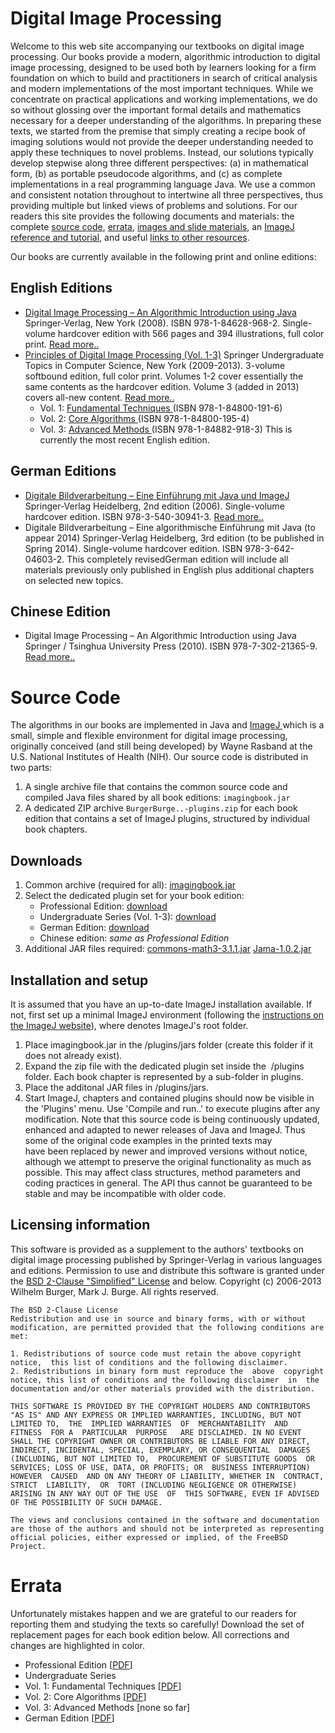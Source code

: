 Digital Image Processing
===========
Welcome to this web site accompanying our textbooks on digital image processing. Our books provide a modern, algorithmic introduction to digital image processing, designed to be used both by learners looking for a firm foundation on which to build and practitioners in search of critical analysis and modern implementations of the most important techniques. While we concentrate on practical applications and working implementations, we do so without glossing over the important formal details and mathematics necessary for a deeper understanding of the algorithms. In preparing these texts, we started from the premise that simply creating a recipe book of imaging solutions would not provide the deeper understanding needed to apply these techniques to novel problems. Instead, our solutions typically develop stepwise along three different perspectives: (a) in mathematical form, (b) as portable pseudocode algorithms, and (c) as complete implementations in a real programming language Java. We use a common and consistent notation throughout to intertwine all three perspectives, thus providing multiple but linked views of problems and solutions. For our readers this site provides the following documents and materials: the complete [source code](http://imagingbook.com/source/), [errata](http://imagingbook.com/errata/), [images and slide materials](http://imagingbook.com/materials/), an [ImageJ reference and tutorial](http://imagingbook.com/imagej-tutorial/), and useful [links to other resources](http://imagingbook.com/links/).

Our books are currently available in the following print and online editions: 
## English Editions

* [Digital Image Processing – An Algorithmic Introduction using Java](http://imagingbook.wordpress.com/books/english-edition-hardcover/) Springer-Verlag, New York (2008). ISBN 978-1-84628-968-2. Single-volume hardcover edition with 566 pages and 394 illustrations, full color print. [Read more..](http://imagingbook.wordpress.com/books/english-edition-hardcover/)
* [Principles of Digital Image Processing (Vol. 1-3)](http://imagingbook.wordpress.com/books/englisch-edition-3-vol-softcover/) Springer Undergraduate Topics in Computer Science, New York (2009-2013). 3-volume softbound edition, full color print.  Volumes 1-2 cover essentially the same contents as the hardcover edition. Volume 3 (added in 2013) covers all-new content. [Read more..](http://imagingbook.wordpress.com/books/englisch-edition-3-vol-softcover/)
	* Vol. 1: [Fundamental Techniques ](http://imagingbook.wordpress.com/books/englisch-edition-3-vol-softcover/)(ISBN 978-1-84800-191-6) 
	* Vol. 2: [Core Algorithms ](http://imagingbook.wordpress.com/books/englisch-edition-3-vol-softcover/)(ISBN 978-1-84800-195-4) 
	* Vol. 3: [Advanced Methods ](http://imagingbook.wordpress.com/books/englisch-edition-3-vol-softcover/)(ISBN 978-1-84882-918-3) This is currently the most recent English edition. 

## German Editions
   * [ Digitale Bildverarbeitung – Eine Einführung mit Java und ImageJ](http://imagingbook.wordpress.com/books/english-edition-hardcover/) Springer-Verlag Heidelberg, 2nd edition (2006). Single-volume hardcover edition. ISBN 978-3-540-30941-3. [Read more..](http://imagingbook.wordpress.com/books/english-edition-hardcover/)
   * Digitale Bildverarbeitung – Eine algorithmische Einführung mit Java (to appear 2014) Springer-Verlag Heidelberg, 3rd edition (to be published in Spring 2014). Single-volume hardcover edition. ISBN 978-3-642-04603-2. This completely revisedGerman edition will include all materials previously only published in English plus additional chapters on selected new topics.

## Chinese Edition
   * Digital Image Processing – An Algorithmic Introduction using Java Springer / Tsinghua University Press (2010). ISBN 978-7-302-21365-9. [Read more..](http://imagingbook.wordpress.com/books/chinese-edition/)

# Source Code
The algorithms in our books are implemented in Java and [ImageJ ](http://rsbweb.nih.gov/ij/index.html) which is a small, simple and flexible environment for digital image processing, originally conceived (and still being developed) by Wayne Rasband at the U.S. National Institutes of Health (NIH). Our source code is distributed in two parts: 

  1. A single archive file that contains the common source code and compiled Java files shared by all book editions: `imagingbook.jar`
  2. A dedicated ZIP archive `BurgerBurge..-plugins.zip` for each book edition that contains a set of ImageJ plugins, structured by individual book chapters.
## Downloads
1. Common archive (required for all): [imagingbook.jar](https://dl.dropbox.com/s/03by3ctfwf9k6fw/imagingbook.jar)
2. Select the dedicated plugin set for your book edition: 
	* Professional Edition: [download](https://dl.dropbox.com/s/ub5rh30wwxjs58p/BurgerBurgeEn1-plugins.zip)
	* Undergraduate Series (Vol. 1-3): [download](https://dl.dropbox.com/s/z6utfwsm8vv4trs/BurgerBurgeUtics123-plugins.zip)
	* German Edition: [download](https://dl.dropbox.com/s/xdu3p50sbr3vqf1/BurgerBurgeDe1-plugins.zip)
	* Chinese edition: _same as Professional Edition_
3. Additional JAR files required: 
     [commons-math3-3.1.1.jar](https://dl.dropbox.com/s/nf4yy5wjc3orl06/commons-math3-3.1.1.jar)
     [Jama-1.0.2.jar](https://dl.dropbox.com/s/8ihpb84ox97r1k9/Jama-1.0.2.jar)
## Installation and setup
It is assumed that you have an up-to-date ImageJ installation available. If not, first set up a minimal ImageJ environment (following the [instructions on the ImageJ website](http://rsbweb.nih.gov/ij/download.html)), where <ImageJ> denotes ImageJ's root folder. 

  1. Place imagingbook.jar in the <IJ>/plugins/jars folder (create this folder if it does not already exist).
  2. Expand the zip file with the dedicated plugin set inside the  <IJ>/plugins folder. Each book chapter is represented by a sub-folder in plugins.
  3. Place the additonal JAR files in <IJ>/plugins/jars.
  4. Start ImageJ, chapters and contained plugins should now be visible in the 'Plugins' menu. Use 'Compile and run..' to execute plugins after any modification.
Note that this source code is being continuously updated, enhanced and adapted to newer releases of Java and ImageJ. Thus some of the original code examples in the printed texts may have been replaced by newer and improved versions without notice, although we attempt to preserve the original functionality as much as possible. This may affect class structures, method parameters and coding practices in general. The API thus cannot be guaranteed to be stable and may be incompatible with older code. 

## Licensing information
This software is provided as a supplement to the authors' textbooks on digital image processing published by Springer-Verlag in various languages and editions. Permission to use and distribute this software is granted under the [BSD 2-Clause "Simplified" License](http://opensource.org/licenses/BSD-2-Clause) and below. Copyright (c) 2006-2013 Wilhelm Burger, Mark J. Burge. All rights reserved. 
    
```
The BSD 2-Clause License
Redistribution and use in source and binary forms, with or without modification, are permitted provided that the following conditions are met: 

1. Redistributions of source code must retain the above copyright notice,  this list of conditions and the following disclaimer. 
2. Redistributions in binary form must reproduce the  above  copyright  notice, this list of conditions and the following disclaimer  in  the  documentation and/or other materials provided with the distribution. 

THIS SOFTWARE IS PROVIDED BY THE COPYRIGHT HOLDERS AND CONTRIBUTORS "AS IS" AND ANY EXPRESS OR IMPLIED WARRANTIES, INCLUDING, BUT NOT LIMITED TO,  THE  IMPLIED WARRANTIES  OF  MERCHANTABILITY  AND  FITNESS  FOR A  PARTICULAR  PURPOSE   ARE DISCLAIMED. IN NO EVENT SHALL THE COPYRIGHT OWNER OR CONTRIBUTORS BE LIABLE FOR ANY DIRECT, INDIRECT, INCIDENTAL, SPECIAL, EXEMPLARY, OR CONSEQUENTIAL  DAMAGES (INCLUDING, BUT NOT LIMITED TO,  PROCUREMENT OF SUBSTITUTE GOODS  OR  SERVICES; LOSS OF USE, DATA, OR PROFITS; OR  BUSINESS INTERRUPTION)  HOWEVER  CAUSED  AND ON ANY THEORY OF LIABILITY, WHETHER IN  CONTRACT,  STRICT  LIABILITY,  OR  TORT (INCLUDING NEGLIGENCE OR OTHERWISE) ARISING IN ANY WAY OUT OF THE USE  OF  THIS SOFTWARE, EVEN IF ADVISED OF THE POSSIBILITY OF SUCH DAMAGE.

The views and conclusions contained in the software and documentation are those of the authors and should not be interpreted as representing official policies, either expressed or implied, of the FreeBSD Project.
```

# Errata
Unfortunately mistakes happen and we are grateful to our readers for reporting them and studying the texts so carefully! Download the set of replacement pages for each book edition below. All corrections and changes are highlighted in color. 

* Professional Edition [[PDF](http://imagingbook.files.wordpress.com/2013/06/burgerburge-en1-errata.pdf)]
* Undergraduate Series
* Vol. 1: Fundamental Techniques [[PDF](http://imagingbook.files.wordpress.com/2013/06/burgerburge-utics1-errata.pdf)]
* Vol. 2: Core Algorithms [[PDF](http://imagingbook.files.wordpress.com/2013/06/burgerburge-utics2-errata.pdf)]
* Vol. 3: Advanced Methods [none so far]
* German Edition [[PDF](http://imagingbook.files.wordpress.com/2013/06/burgerburge-de2-errata.pdf)]
